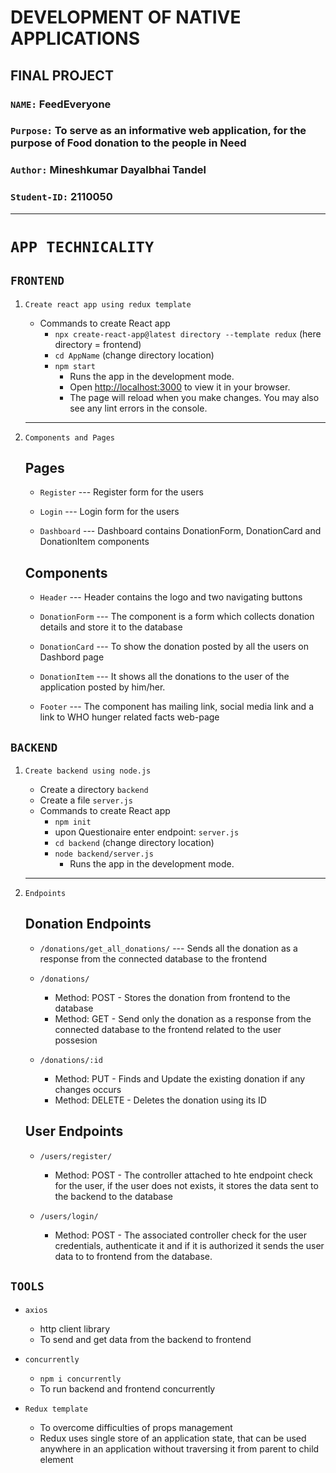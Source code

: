 # DEVELOPMENT OF NATIVE APPLICATIONS
## FINAL PROJECT
### ```NAME:``` FeedEveryone
### ```Purpose:``` To serve as an informative web application, for the purpose of Food donation to the people in Need
### ```Author:``` Mineshkumar Dayalbhai Tandel
### ```Student-ID:``` 2110050

<hr>

# ```APP TECHNICALITY```

## ```FRONTEND```

1. `Create react app using redux template`
    - Commands to create React app
		- ```npx create-react-app@latest directory --template redux``` (here directory = frontend)
		- ```cd AppName``` (change directory location)
		- ```npm start```
            - Runs the app in the development mode.
            - Open [http://localhost:3000](http://localhost:3000) to view it in your browser.
            - The page will reload when you make changes. You may also see any lint errors in the console.
    <hr>

2. `Components and Pages`
    ## Pages
    
    - ```Register``` --- Register form for the users

    - ```Login``` --- Login form for the users

    - ```Dashboard``` --- Dashboard contains DonationForm, DonationCard and DonationItem components


    ## Components

    - ```Header``` --- Header contains the logo and two navigating buttons

    - ```DonationForm``` --- The component is a form which collects donation details and store it to the database

    - ```DonationCard``` --- To show the donation posted by all the users on Dashbord page

    - ```DonationItem``` --- It shows all the donations to the user of the application posted by him/her.

    - ```Footer``` --- The component has mailing link, social media link and a link to WHO hunger related facts web-page

## ```BACKEND```

1. `Create backend using node.js`
    - Create a directory ```backend```
    - Create a file ```server.js```
    - Commands to create React app
		- ```npm init```
        - upon Questionaire enter endpoint: ```server.js```
		- ```cd backend``` (change directory location)
		- ```node backend/server.js```
            - Runs the app in the development mode.
    <hr>

2. `Endpoints`
    ## Donation Endpoints
    
    - ```/donations/get_all_donations/``` --- Sends all the donation as a response from the connected database to the frontend

    - ```/donations/``` 
        - Method: POST - Stores the donation from frontend to the database
        - Method: GET - Send only the donation as a response from the connected database to the frontend related to the user possesion

    - ```/donations/:id```
        - Method: PUT - Finds and Update the existing donation if any changes occurs
        - Method: DELETE - Deletes the donation using its ID

    ## User Endpoints

    - ```/users/register/```
        - Method: POST - The controller attached to hte endpoint check for the user, if the user does not exists, it stores the data sent to the backend to the database

    - ```/users/login/```
        - Method: POST - The associated controller check for the user credentials, authenticate it and if it is authorized it sends the user data to to frontend from the database.

## ```TOOLS```

-  ```axios``` 
    - http client library
    - To send and get data from the backend to frontend

-  ```concurrently``` 
    - ```npm i concurrently```
    - To run backend and frontend concurrently

- ```Redux template```
    - To overcome difficulties of props management
    - Redux uses single store of an application state, that can be used anywhere in an application without traversing it from parent to child element



